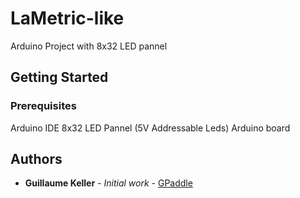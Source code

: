 # LaMetric-like

Arduino Project with 8x32 LED pannel

 ## Getting Started

 ### Prerequisites

Arduino IDE
8x32 LED Pannel (5V Addressable Leds)
Arduino board

 ## Authors

 * **Guillaume Keller** - *Initial work* - [GPaddle](https://github.com/GPaddle)
